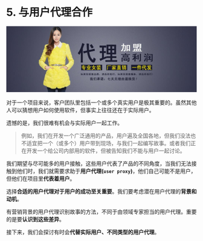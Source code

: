 # 5. 与用户代理合作

![代理](images/proxy.jpeg)

对于一个项目来说，客户团队里包括一个或多个真实用户是极其重要的。虽然其他人可以猜想用户如何使用软件，但事实上往往还在于实际用户。

遗憾的是，我们很难有机会与实际用户一起工作。
> 例如，我们在开发一个广泛通用的产品，用户遍及全国各地，但我们没法也不适宜把一个（或多个）用户带到现场，与我们一起编写故事。或者我们正在开发一个给公司内部用的软件，但被告知我们不能与用户一起讨论。

我们期望与尽可能多的用户接触，这些用户代表了产品的不同角度，当我们无法接触到他们时，我们就需要求助于**用户代理(`user proxy`)**，他们自己可能不是用户，但他们在项目里**代表着用户**。

选择**合适的用户代理对于用户的成功至关重要**。我们要考虑潜在用户代理的**背景和动机**。

有营销背景的用户代理识别故事的方法，不同于由领域专家担当的用户代理。重要的是要**认识到这些差异**。

接下来，我们会探讨有时会**代替实际用户、不同类型的用户代理**。